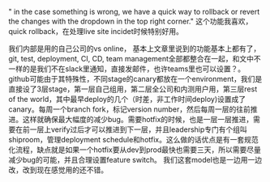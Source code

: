 " in the case something is wrong, we have a quick way to rollback or revert the changes with the dropdown in the top right corner."
这个功能我喜欢，quick rollback，在处理live site incidet时候特别好用。

我们内部是用的自己公司的vs online， 基本上文章里说到的功能基本上都有了，git, test, deployment, CI, CD, team management全部都整合在一起，和文中不一样的是我们不在slack里通知，直接发邮件，也许teams里也可以设置？。github可能由于其特殊性，不同stage的canary都放在一个environment，我们是直接设了3层stage，第一层自己组用，第二层全公司和内测用户用，第三层rest of the world，其中最早deploy的几个（时差，非工作时间deploy)设置成了canary。每周一个branch fork，标记version number，然后每周一层的往前推进。这样就确保最大幅度的减少bug。需要hotfix的时候，也是一层一层推进，需要在前一层上verify过后才可以推进到下一层，并且leadership专门有个组叫shiproom，管理deployment schedule和hotfix。这么做的话优点是有一套规范化流程，缺点就是如果一个hotfix要从dev到prod最快也需要三天，所以需要尽量减少bug的可能，并且合理设置feature switch。
我们这套model也是一边用一边改，改到现在感觉用的还不错。